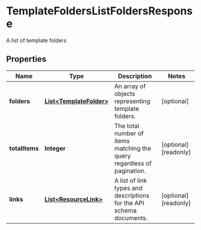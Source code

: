 

# TemplateFoldersListFoldersResponse

A list of template folders

## Properties

| Name | Type | Description | Notes |
|------------ | ------------- | ------------- | -------------|
|**folders** | [**List&lt;TemplateFolder&gt;**](TemplateFolder.md) | An array of objects representing template folders. |  [optional] |
|**totalItems** | **Integer** | The total number of items matching the query regardless of pagination. |  [optional] [readonly] |
|**links** | [**List&lt;ResourceLink&gt;**](ResourceLink.md) | A list of link types and descriptions for the API schema documents. |  [optional] [readonly] |




